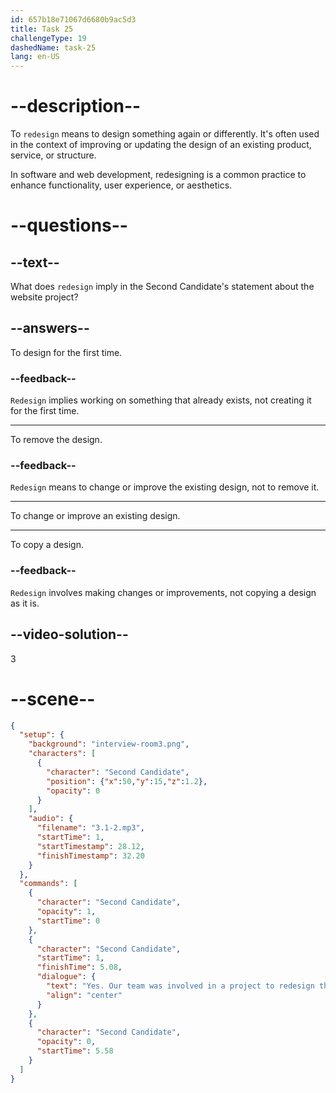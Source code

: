 ```yaml
---
id: 657b18e71067d6680b9ac5d3
title: Task 25
challengeType: 19
dashedName: task-25
lang: en-US
---
```


<!-- (Audio) Second Candidate: Yes. Our team was involved in a project to redesign the company's website. -->

# --description--

To `redesign` means to design something again or differently. It's often used in the context of improving or updating the design of an existing product, service, or structure.

In software and web development, redesigning is a common practice to enhance functionality, user experience, or aesthetics.

# --questions--

## --text--

What does `redesign` imply in the Second Candidate's statement about the website project?

## --answers--

To design for the first time.

### --feedback--

`Redesign` implies working on something that already exists, not creating it for the first time.

---

To remove the design.

### --feedback--

`Redesign` means to change or improve the existing design, not to remove it.

---

To change or improve an existing design.

---

To copy a design.

### --feedback--

`Redesign` involves making changes or improvements, not copying a design as it is.

## --video-solution--

3

# --scene--

```json
{
  "setup": {
    "background": "interview-room3.png",
    "characters": [
      {
        "character": "Second Candidate",
        "position": {"x":50,"y":15,"z":1.2},
        "opacity": 0
      }
    ],
    "audio": {
      "filename": "3.1-2.mp3",
      "startTime": 1,
      "startTimestamp": 28.12,
      "finishTimestamp": 32.20
    }
  },
  "commands": [
    {
      "character": "Second Candidate",
      "opacity": 1,
      "startTime": 0
    },
    {
      "character": "Second Candidate",
      "startTime": 1,
      "finishTime": 5.08,
      "dialogue": {
        "text": "Yes. Our team was involved in a project to redesign the company's website.",
        "align": "center"
      }
    },
    {
      "character": "Second Candidate",
      "opacity": 0,
      "startTime": 5.58
    }
  ]
}
```
